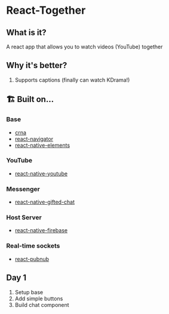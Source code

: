 # React-Together

## What is it?

A react app that allows you to watch videos (YouTube) together

## Why it's better?

1.  Supports captions (finally can watch KDrama!)

## 🏗 Built on...

### Base

* [crna](<https://github.com/react-community/create-react-native-app>)
* [react-navigator](<https://github.com/react-navigation/react-navigation>)
* [react-native-elements](<https://github.com/react-native-training/react-native-elements>)

### YouTube

* [react-native-youtube](<https://github.com/inProgress-team/react-native-youtube>)

### Messenger

* [react-native-gifted-chat](<https://github.com/FaridSafi/react-native-gifted-chat>)

### Host Server

* [react-native-firebase](<https://github.com/invertase/react-native-firebase>)

### Real-time sockets

* [react-pubnub](<https://github.com/pubnub/react>)

## Day 1

1.  Setup base
2.  Add simple buttons
3.  Build chat component

